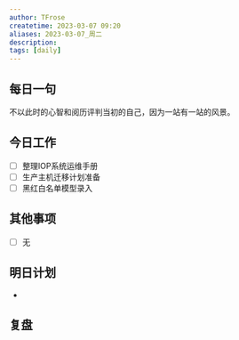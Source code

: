 ```yaml
---
author: TFrose
createtime: 2023-03-07 09:20
aliases: 2023-03-07_周二
description:
tags: [daily]
---
```


## 每日一句
不以此时的心智和阅历评判当初的自己，因为一站有一站的风景。

## 今日工作
- [ ] 整理IOP系统运维手册
- [ ] 生产主机迁移计划准备
- [ ] 黑红白名单模型录入

## 其他事项
- [ ] 无

## 明日计划
- 

## 复盘

